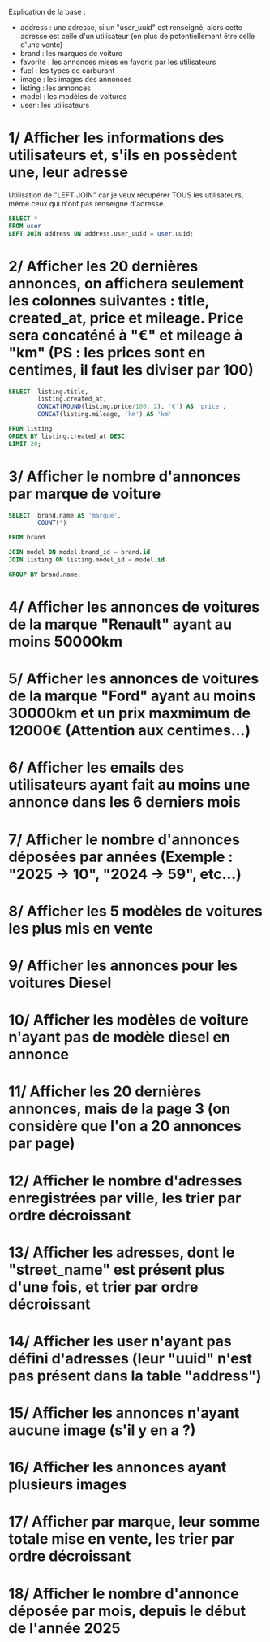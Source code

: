 

Explication de la base :
- address : une adresse, si un "user_uuid" est renseigné, alors cette adresse est celle d'un utilisateur (en plus de potentiellement être celle d'une vente)
- brand : les marques de voiture
- favorite : les annonces mises en favoris par les utilisateurs
- fuel : les types de carburant
- image : les images des annonces
- listing : les annonces
- model : les modèles de voitures
- user : les utilisateurs


# 1/ Afficher les informations des utilisateurs et, s'ils en possèdent une, leur adresse 

Utilisation de "LEFT JOIN" car je veux récupérer TOUS les utilisateurs, même ceux qui n'ont pas renseigné d'adresse.

```sql
SELECT *
FROM user
LEFT JOIN address ON address.user_uuid = user.uuid;
```

# 2/ Afficher les 20 dernières annonces, on affichera seulement les colonnes suivantes : title, created_at, price et mileage. Price sera concaténé à "€" et mileage à "km" (PS : les prices sont en centimes, il faut les diviser par 100)

```sql
SELECT 	listing.title,
        listing.created_at,
        CONCAT(ROUND(listing.price/100, 2), '€') AS 'price',
        CONCAT(listing.mileage, 'km') AS 'km'

FROM listing
ORDER BY listing.created_at DESC
LIMIT 20;
```

# 3/ Afficher le nombre d'annonces par marque de voiture

```sql
SELECT  brand.name AS 'marque',
        COUNT(*)    

FROM brand

JOIN model ON model.brand_id = brand.id
JOIN listing ON listing.model_id = model.id

GROUP BY brand.name;
```

# 4/ Afficher les annonces de voitures de la marque "Renault" ayant au moins 50000km

# 5/ Afficher les annonces de voitures de la marque "Ford" ayant au moins 30000km et un prix maxmimum de 12000€ (Attention aux centimes...)

# 6/ Afficher les emails des utilisateurs ayant fait au moins une annonce dans les 6 derniers mois

# 7/ Afficher le nombre d'annonces déposées par années (Exemple : "2025 → 10", "2024 → 59", etc...)

# 8/ Afficher les 5 modèles de voitures les plus mis en vente

# 9/ Afficher les annonces pour les voitures Diesel

# 10/ Afficher les modèles de voiture n'ayant pas de modèle diesel en annonce

# 11/ Afficher les 20 dernières annonces, mais de la page 3 (on considère que l'on a 20 annonces par page)

# 12/ Afficher le nombre d'adresses enregistrées par ville, les trier par ordre décroissant

# 13/ Afficher les adresses, dont le "street_name" est présent plus d'une fois, et trier par ordre décroissant

# 14/ Afficher les user n'ayant pas défini d'adresses (leur "uuid" n'est pas présent dans la table "address")

# 15/ Afficher les annonces n'ayant aucune image (s'il y en a ?)

# 16/ Afficher les annonces ayant plusieurs images

# 17/ Afficher par marque, leur somme totale mise en vente, les trier par ordre décroissant

# 18/ Afficher le nombre d'annonce déposée par mois, depuis le début de l'année 2025